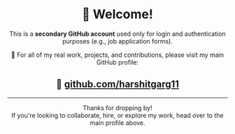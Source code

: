 <h1 align="center">👋 Welcome!</h1>

<p align="center">
  This is a <strong>secondary GitHub account</strong> used only for login and authentication purposes (e.g., job application forms).
</p>

<p align="center">
  🚀 For all of my real work, projects, and contributions, please visit my main GitHub profile:
</p>

<h2 align="center">
  🔗 <a href="https://github.com/harshitgarg11">github.com/harshitgarg11</a>
</h2>

---

<p align="center">
  Thanks for dropping by!<br>
  If you're looking to collaborate, hire, or explore my work, head over to the main profile above.
</p>
